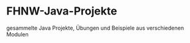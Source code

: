 FHNW-Java-Projekte
==================

gesammelte Java Projekte, Übungen und Beispiele aus verschiedenen Modulen